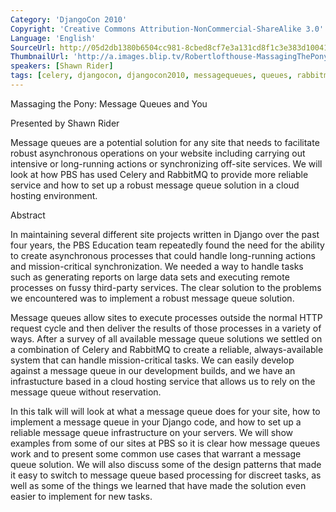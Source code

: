 ```yaml
---
Category: 'DjangoCon 2010'
Copyright: 'Creative Commons Attribution-NonCommercial-ShareAlike 3.0'
Language: 'English'
SourceUrl: http://05d2db1380b6504cc981-8cbed8cf7e3a131cd8f1c3e383d10041.r93.cf2.rackcdn.com/djangocon-2010/39_massaging-the-pony-message-queues-and-you.flv
ThumbnailUrl: 'http://a.images.blip.tv/Robertlofthouse-MassagingThePonyMessageQueuesAndYou879.png'
speakers: [Shawn Rider]
tags: [celery, djangocon, djangocon2010, messagequeues, queues, rabbitmq]
---
```

Massaging the Pony: Message Queues and You

Presented by Shawn Rider

Message queues are a potential solution for any site that needs to facilitate
robust asynchronous operations on your website including carrying out
intensive or long-running actions or synchronizing off-site services. We will
look at how PBS has used Celery and RabbitMQ to provide more reliable service
and how to set up a robust message queue solution in a cloud hosting
environment.

Abstract

In maintaining several different site projects written in Django over the past
four years, the PBS Education team repeatedly found the need for the ability
to create asynchronous processes that could handle long-running actions and
mission-critical synchronization. We needed a way to handle tasks such as
generating reports on large data sets and executing remote processes on fussy
third-party services. The clear solution to the problems we encountered was to
implement a robust message queue solution.

Message queues allow sites to execute processes outside the normal HTTP
request cycle and then deliver the results of those processes in a variety of
ways. After a survey of all available message queue solutions we settled on a
combination of Celery and RabbitMQ to create a reliable, always-available
system that can handle mission-critical tasks. We can easily develop against a
message queue in our development builds, and we have an infrastucture based in
a cloud hosting service that allows us to rely on the message queue without
reservation.

In this talk will will look at what a message queue does for your site, how to
implement a message queue in your Django code, and how to set up a reliable
message queue infrastructure on your servers. We will show examples from some
of our sites at PBS so it is clear how message queues work and to present some
common use cases that warrant a message queue solution. We will also discuss
some of the design patterns that made it easy to switch to message queue based
processing for discreet tasks, as well as some of the things we learned that
have made the solution even easier to implement for new tasks.

